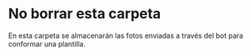 # No borrar esta carpeta

En esta carpeta se almacenarán las fotos enviadas a través del bot para conformar una plantilla.
